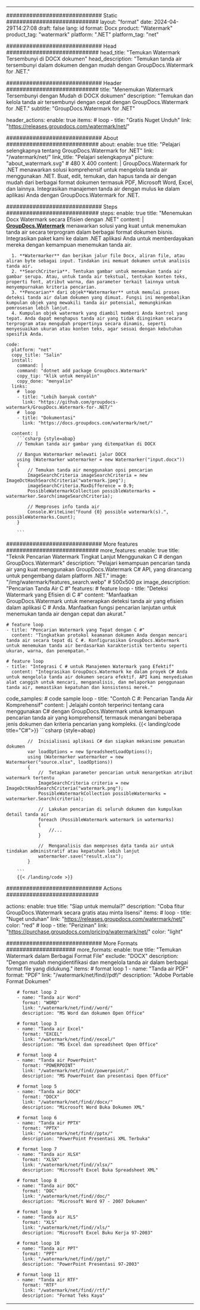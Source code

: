 
---
############################# Static ############################
layout: "format"
date:  2024-04-29T14:27:08
draft: false
lang: id
format: Docx
product: "Watermark"
product_tag: "watermark"
platform: ".NET"
platform_tag: "net"

############################# Head ############################
head_title: "Temukan Watermark Tersembunyi di DOCX dokumen"
head_description: "Temukan tanda air tersembunyi dalam dokumen dengan mudah dengan GroupDocs.Watermark for .NET."

############################# Header ############################
title: "Menemukan Watermark Tersembunyi dengan Mudah di DOCX dokumen" 
description: "Temukan dan kelola tanda air tersembunyi dengan cepat dengan GroupDocs.Watermark for .NET."
subtitle: "GroupDocs.Watermark for .NET" 

header_actions:
  enable: true
  items:
    #  loop
    - title: "Gratis Nuget Unduh"
      link: "https://releases.groupdocs.com/watermark/net/"
      
############################# About ############################
about:
    enable: true
    title: "Pelajari selengkapnya tentang GroupDocs.Watermark for .NET"
    link: "/watermark/net/"
    link_title: "Pelajari selengkapnya"
    picture: "about_watermark.svg" # 480 X 400
    content: |
       GroupDocs.Watermark for .NET menawarkan solusi komprehensif untuk mengelola tanda air menggunakan .NET. Buat, edit, temukan, dan hapus tanda air dengan mudah dari berbagai format dokumen termasuk PDF, Microsoft Word, Excel, dan lainnya. Integrasikan manajemen tanda air dengan mulus ke dalam aplikasi Anda dengan GroupDocs.Watermark for .NET.

############################# Steps ############################
steps:
    enable: true
    title: "Menemukan Docx Watermark secara Efisien dengan .NET"
    content: |
      **[GroupDocs.Watermark](https://products.groupdocs.com/watermark/net/)** menawarkan solusi yang kuat untuk menemukan tanda air secara terprogram dalam berbagai format dokumen bisnis. Integrasikan paket kami ke dalam .NET aplikasi Anda untuk memberdayakan mereka dengan kemampuan menemukan tanda air.
      
      1. **Watermarker** dan berikan jalur file Docx, aliran file, atau aliran byte sebagai input. Tindakan ini memuat dokumen untuk analisis tanda air.
      2. **SearchCriteria**. Tentukan gambar untuk menemukan tanda air gambar serupa. Atau, untuk tanda air tekstual, tentukan konten teks, properti font, atribut warna, dan parameter terkait lainnya untuk menyempurnakan kriteria pencarian.
      3. **Pencarian** dari objek**Watermarker** untuk memulai proses deteksi tanda air dalam dokumen yang dimuat. Fungsi ini mengembalikan kumpulan objek yang mewakili tanda air potensial, memungkinkan pemrosesan lebih lanjut.
      4. Kumpulan objek watermark yang diambil memberi Anda kontrol yang tepat. Anda dapat menghapus tanda air yang tidak diinginkan secara terprogram atau mengubah propertinya secara dinamis, seperti menyesuaikan ukuran atau konten teks, agar sesuai dengan kebutuhan spesifik Anda.
   
    code:
      platform: "net"
      copy_title: "Salin"
      install:
        command: |
        command: "dotnet add package GroupDocs.Watermark"
        copy_tip: "klik untuk menyalin"
        copy_done: "menyalin"
      links:
        #  loop
        - title: "Lebih banyak contoh"
          link: "https://github.com/groupdocs-watermark/GroupDocs.Watermark-for-.NET/"
        #  loop
        - title: "Dokumentasi"
          link: "https://docs.groupdocs.com/watermark/net/"
          
      content: |
        ```csharp {style=abap}
        // Temukan tanda air gambar yang ditempatkan di DOCX

        // Bangun Watermarker melewati jalur DOCX
        using (Watermarker watermarker = new Watermarker("input.docx"))
        {
            // Temukan tanda air menggunakan opsi pencarian
            ImageSearchCriteria imageSearchCriteria = new ImageDctHashSearchCriteria("watermark.jpeg");
            imageSearchCriteria.MaxDifference = 0.9;
            PossibleWatermarkCollection possibleWatermarks = watermarker.Search(imageSearchCriteria);

            // Memproses info tanda air
            Console.WriteLine("Found {0} possible watermark(s).", possibleWatermarks.Count);
        }
        
        ```  

############################# More features ############################
more_features:
  enable: true
  title: "Teknik Pencarian Watermark Tingkat Lanjut Menggunakan C # dengan GroupDocs.Watermark"
  description: "Pelajari kemampuan pencarian tanda air yang kuat menggunakan GroupDocs.Watermark C# API, yang dirancang untuk pengembang dalam platform .NET."
  image: "/img/watermark/features_search.webp" # 500x500 px
  image_description: "Pencarian Tanda Air C #"
  features:
    # feature loop
    - title: "Deteksi Watermark yang Efisien di C #"
      content: "Manfaatkan GroupDocs.Watermark untuk menerapkan deteksi tanda air yang efisien dalam aplikasi C # Anda. Manfaatkan fungsi pencarian lanjutan untuk menemukan tanda air dengan cepat dan akurat."

    # feature loop
    - title: "Pencarian Watermark yang Tepat dengan C #"
      content: "Tingkatkan protokol keamanan dokumen Anda dengan mencari tanda air secara tepat di C #. Konfigurasikan GroupDocs.Watermark untuk menemukan tanda air berdasarkan karakteristik tertentu seperti ukuran, warna, dan penempatan."

    # feature loop
    - title: "Integrasi C # untuk Manajemen Watermark yang Efektif"
      content: "Integrasikan GroupDocs.Watermark ke dalam proyek C# Anda untuk mengelola tanda air dokumen secara efektif. API kami menyediakan alat canggih untuk mencari, menganalisis, dan melaporkan penggunaan tanda air, memastikan kepatuhan dan konsistensi merek."
      
  code_samples:
    # code sample loop
    - title: "Contoh C #: Pencarian Tanda Air Komprehensif"
      content: |
        Jelajahi contoh terperinci tentang cara menggunakan C# dengan GroupDocs.Watermark untuk kemampuan pencarian tanda air yang komprehensif, termasuk menangani beberapa jenis dokumen dan kriteria pencarian yang kompleks.
        {{< landing/code title="C#">}}
        ```csharp {style=abap}
        
            //  Inisialisasi aplikasi C# dan siapkan mekanisme pemuatan dokumen
            var loadOptions = new SpreadsheetLoadOptions();
            using (Watermarker watermarker = new Watermarker("source.xlsx", loadOptions))
            {
                //  Tetapkan parameter pencarian untuk menargetkan atribut watermark tertentu
                ImageSearchCriteria criteria = new ImageDctHashSearchCriteria("watermark.png");
                PossibleWatermarkCollection possibleWatermarks = watermarker.Search(criteria);

                //  Lakukan pencarian di seluruh dokumen dan kumpulkan detail tanda air
                foreach (PossibleWatermark watermark in watermarks)
                {
                    //...
                }

                //  Menganalisis dan memproses data tanda air untuk tindakan administratif atau kepatuhan lebih lanjut
                watermarker.save("result.xlsx");
            }

        ```
        {{< /landing/code >}}


############################# Actions ############################

actions:
  enable: true
  title: "Siap untuk memulai?"
  description: "Coba fitur GroupDocs.Watermark secara gratis atau minta lisensi"
  items:
    #  loop
    - title: "Nuget unduhan"
      link: "https://releases.groupdocs.com/watermark/net/"
      color: "red"
        #  loop
    - title: "Perizinan"
      link: "https://purchase.groupdocs.com/pricing/watermark/net/"
      color: "light"


############################# More Formats #####################
more_formats:
    enable: true
    title: "Temukan Watermark dalam Berbagai Format File"
    exclude: "DOCX"
    description: "Dengan mudah mengidentifikasi dan mengelola tanda air dalam berbagai format file yang didukung."
    items: 
        # format loop 1
        - name: "Tanda air PDF"
          format: "PDF"
          link: "/watermark/net/find//pdf/"
          description: "Adobe Portable Format Dokumen"

        # format loop 2
        - name: "Tanda air Word"
          format: "WORD"
          link: "/watermark/net/find//word/"
          description: "MS Word dan dokumen Open Office"
          
        # format loop 3
        - name: "Tanda air Excel"
          format: "EXCEL"
          link: "/watermark/net/find//excel/"
          description: "MS Excel dan spreadsheet Open Office"

        # format loop 4
        - name: "Tanda air PowerPoint"
          format: "POWERPOINT"
          link: "/watermark/net/find//powerpoint/"
          description: "MS PowerPoint dan presentasi Open Office"

        # format loop 5
        - name: "Tanda air DOCX"
          format: "DOCX"
          link: "/watermark/net/find//docx/"
          description: "Microsoft Word Buka Dokumen XML"
          
        # format loop 6
        - name: "Tanda air PPTX"
          format: "PPTX"
          link: "/watermark/net/find//pptx/"
          description: "PowerPoint Presentasi XML Terbuka"
          
        # format loop 7
        - name: "Tanda air XLSX"
          format: "XLSX"
          link: "/watermark/net/find//xlsx/"
          description: "Microsoft Excel Buka Spreadsheet XML"

        # format loop 8
        - name: "Tanda air DOC"
          format: "DOC"
          link: "/watermark/net/find//doc/"
          description: "Microsoft Word 97 - 2007 Dokumen"

        # format loop 9
        - name: "Tanda air XLS"
          format: "XLS"
          link: "/watermark/net/find//xls/"
          description: "Microsoft Excel Buku Kerja 97-2003"

        # format loop 10
        - name: "Tanda air PPT"
          format: "PPT"
          link: "/watermark/net/find//ppt/"
          description: "PowerPoint Presentasi 97-2003"

        # format loop 11
        - name: "Tanda air RTF"
          format: "RTF"
          link: "/watermark/net/find//rtf/"
          description: "Format Teks Kaya"

---